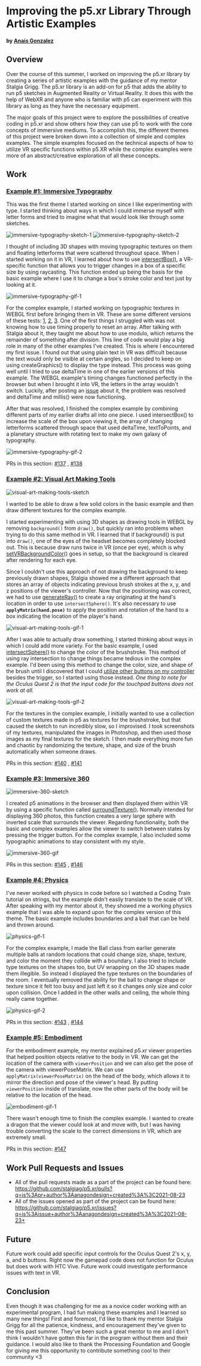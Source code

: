 # Improving the p5.xr Library Through Artistic Examples

#### by [Anais Gonzalez](https://anaisgonzalez.design)

## Overview 
Over the course of this summer, I worked on improving the p5.xr library by creating a series of artistic examples with the guidance of my mentor Stalgia Grigg. The p5.xr library is an add-on for p5 that adds the ability to run p5 sketches in Augmented Reality or Virtual Reality. It does this with the help of WebXR and anyone who is familiar with p5 can experiment with this library as long as they have the necessary equipment. 

The major goals of this project were to explore the possibilities of creative coding in p5.xr and show others how they can use p5 to work with the core concepts of immersive mediums. To accomplish this, the different themes of this project were broken down into a collection of simple and complex examples. The simple examples focused on the technical aspects of how to utilize VR specific functions within p5.XR while the complex examples were more of an abstract/creative exploration of all these concepts. 



## Work

### [Example #1: Immersive Typography](https://github.com/stalgiag/p5.xr/tree/master/examples/immersive-typography)
This was the first theme I started working on since I like experimenting with type. I started thinking about ways in which I could immerse myself with letter forms and tried to imagine what that would look like through some sketches.

![immersive-typography-sketch-1](https://user-images.githubusercontent.com/83731139/130163196-4c37fbfe-95ca-449b-8741-f41697cff63b.jpg)
![immersive-typography-sketch-2](https://user-images.githubusercontent.com/83731139/130163197-7ec096e4-00f4-4962-8e7f-cee00d285e74.jpg)

I thought of including 3D shapes with moving typographic textures on them and floating letterforms that were scattered throughout space. When I started working on it in VR, I learned about how to use [intersectBox()](https://p5xr.org/#/reference/raycasting?id=intersectsbox), a VR-specific function that allows you to trigger changes in a box of a specific size by using raycasting. This function ended up being the basis for the basic example where I use it to change a box's stroke color and text just by looking at it.

![immersive-typography-gif-1](https://user-images.githubusercontent.com/83731139/130161907-ef491b1d-dbce-4d7f-b2c1-647c04ae9c95.gif)

For the complex example, I started working on typographic textures in WEBGL first before bringing them in VR. These are some different versions of these tests: [1](https://editor.p5js.org/agonzal019/sketches/ZTjSOBQ7L), [2](https://editor.p5js.org/agonzal019/sketches/aFxmSlZ2w), [3](https://editor.p5js.org/agonzal019/sketches/PTaRhklbv). One of the first things I struggled with was not knowing how to use timing properly to reset an array. After talking with Stalgia about it, they taught me about how to use modulo, which returns the remainder of something after division. This line of code would play a big role in many of the other examples I've created. This is where I encountered my first issue. I found out that using plain text in VR was difficult because the text would only be visible at certain angles, so I decided to keep on using createGraphics() to display the type instead. This process was going well until I tried to use deltaTime in one of the earlier versions of this example. The WEBGL example's timing changes functioned perfectly in the browser but when I brought it into VR, the letters in the array wouldn't switch. Luckily, after posting an [issue](https://github.com/stalgiag/p5.xr/issues/133) about it, the problem was resolved and deltaTime and millis() were now functioning. 

After that was resolved, I finished the complex example by combining different parts of my earlier drafts all into one piece. I used intersectBox() to increase the scale of the box upon viewing it, the array of changing letterforms scattered through space that used deltaTime, textToPoints, and a planetary structure with rotating text to make my own galaxy of typography.

![immersive-typography-gif-2](https://user-images.githubusercontent.com/83731139/130161915-e75ca7c7-c8e0-419b-9cf1-04bff4281176.gif)

PRs in this section: [#137](https://github.com/stalgiag/p5.xr/pull/137) , [#138](https://github.com/stalgiag/p5.xr/pull/138)



### [Example #2: Visual Art Making Tools](https://github.com/stalgiag/p5.xr/tree/master/examples/visual-art-making-tools)

![visual-art-making-tools-sketch](https://user-images.githubusercontent.com/83731139/130163201-9443f3b4-2a7b-48c6-bc51-cdb708bd53c4.jpg)

I wanted to be able to draw a few solid colors in the basic example and then draw different textures for the complex example. 

I started experimenting with using 3D shapes as drawing tools in WEBGL by removing `background()` from `draw()`, but quickly ran into problems when trying to do this same method in VR. I learned that if background() is put into `draw()`, one of the eyes of the headset becomes completely blocked out. This is because draw runs twice in VR (once per eye), which is why [setVRBackgroundColor()](https://p5xr.org/#/reference/vr?id=setvrbackgroundcolor) goes in setup, so that the background is cleared after rendering for each eye.

Since I couldn't use this approach of not drawing the background to keep previously drawn shapes, Stalgia showed me a different approach that stores an array of objects indicating previous brush strokes at the x, y, and z positions of the viewer's controller. Now that the positioning was correct, we had to use [generateRay()](https://p5xr.org/#/reference/raycasting?id=generateray) to create a ray originating at the hand's location in order to use `intersectSphere()`. It's also necessary to use **`applyMatrix(hand.pose)`** to apply the position and rotation of the hand to a box indicating the location of the player's hand.

![visual-art-making-tools-gif-1](https://user-images.githubusercontent.com/83731139/130161879-d61c1ecb-2000-4310-9794-b11009e46225.gif)

After I was able to actually draw something, I started thinking about ways in which I could add more variety. For the basic example, I used [intersectSphere()](https://p5xr.org/#/reference/raycasting?id=intersectssphere) to change the color of the brushstroke. This method of using ray intersection to change things became tedious in the complex example. I'd been using this method to change the color, size, and shape of the brush until I discovered that I could [utilize other buttons on my controller](https://github.com/stalgiag/p5.xr/blob/master/src/p5xr/core/p5xrInput.js) besides the trigger, so I started using those instead. *One thing to note for the Oculus Quest 2 is that the input code for the touchpad buttons does not work at all.* 

![visual-art-making-tools-gif-2](https://user-images.githubusercontent.com/83731139/130161882-2dd81c55-c823-44b7-bc00-5b98e07a1dac.gif)

For the textures in the complex example, I initially wanted to use a collection of custom textures made in p5 as textures for the brushstroke, but that caused the sketch to run incredibly slow, so I improvised. I took screenshots of my textures, manipulated the images in Photoshop, and then used those images as my final textures for the sketch. I then made everything more fun and chaotic by randomizing the texture, shape, and size of the brush automatically when someone draws. 

PRs in this section: [#140](https://github.com/stalgiag/p5.xr/pull/140) , [#141](https://github.com/stalgiag/p5.xr/pull/141)



### [Example #3: Immersive 360](https://github.com/stalgiag/p5.xr/tree/master/examples/immersive-360)

![immersive-360-sketch](https://user-images.githubusercontent.com/83731139/130163198-e956e189-efae-4a1d-a71b-a2ca36b8f61c.jpg)

I created p5 animations in the browser and then displayed them within VR by using a specific function called [surroundTexture()](https://p5xr.org/#/reference/vr?id=surroundtexture). Normally intended for displaying 360 photos, this function creates a very large sphere with inverted scale that surrounds the viewer. Regarding functionality, both the basic and complex examples allow the viewer to switch between states by pressing the trigger button. For the complex example, I also included some typographic animations to stay consistent with my style.

![immersive-360-gif](https://user-images.githubusercontent.com/83731139/130161902-dbcda386-b55b-4454-8101-f108aa47e89d.gif)

PRs in this section: [#145](https://github.com/stalgiag/p5.xr/pull/145) , [#146](https://github.com/stalgiag/p5.xr/pull/146)



### [Example #4: Physics](https://github.com/stalgiag/p5.xr/tree/master/examples/physics)
I've never worked with physics in code before so I watched a Coding Train tutorial on strings, but the example didn't easily translate to the scale of VR. After speaking with my mentor about it, they showed me a working physics example that I was able to expand upon for the complex version of this theme. The basic example includes boundaries and a ball that can be held and thrown around.

![physics-gif-1](https://user-images.githubusercontent.com/83731139/130161918-e969e700-eea6-46dc-923a-95979775cd6e.gif)

For the complex example, I made the Ball class from earlier generate multiple balls at random locations that could change size, shape, texture, and color the moment they collide with a boundary. I also tried to include type textures on the shapes too, but UV wrapping on the 3D shapes made them illegible. So instead I displayed the type textures on the boundaries of the room. I eventually removed the ability for the ball to change shape or texture since it felt too busy and just left it so it changes only size and color upon collision. Once I added in the other walls and ceiling, the whole thing really came together.

![physics-gif-2](https://user-images.githubusercontent.com/83731139/130161920-9fea2aa4-8e75-458a-9bac-97e67b9ce463.gif)

PRs in this section: [#143](https://github.com/stalgiag/p5.xr/pull/143) , [#144](https://github.com/stalgiag/p5.xr/pull/144)



### [Example #5: Embodiment](https://github.com/stalgiag/p5.xr/pull/147)
For the embodiment example, my mentor explained p5.xr viewer properties that helped position objects relative to the body in VR. We can get the location of the camera with `viewerPosition` and we can also get the pose of the camera with viewerPoseMatrix. We can use `applyMatrix(viewerPoseMatrix)` on the head of the body, which allows it to mirror the direction and pose of the viewer's head. By putting `viewerPosition` inside of translate, now the other parts of the body will be relative to the location of the head.

![embodiment-gif-1](https://user-images.githubusercontent.com/83731139/130161883-66469af7-3e6b-4ab8-bd11-ef92933a9402.gif)

There wasn't enough time to finish the complex example. I wanted to create a dragon that the viewer could look at and move with, but I was having trouble converting the scale to the correct dimensions in VR, which are extremely small.

PRs in this section: [#147](https://github.com/stalgiag/p5.xr/pull/147)



## Work Pull Requests and Issues
  * All of the pull requests made as a part of the project can be found here: https://github.com/stalgiag/p5.xr/pulls?q=is%3Apr+author%3Aanagondesign+created%3A%3C2021-08-23
  * All of the issues opened as part of the project can be found here: https://github.com/stalgiag/p5.xr/issues?q=is%3Aissue+author%3Aanagondesign+created%3A%3C2021-08-23+



## Future
Future work could add specific input controls for the Oculus Quest 2's x, y, a, and b buttons. Right now the gamepad code does not function for Oculus but does work with HTC Vive.
Future work could investigate performance issues with text in VR.



## Conclusion
Even though it was challenging for me as a novice coder working with an experimental program, I had fun making these examples and I learned so many new things! First and foremost, I'd like to thank my mentor Stalgia Grigg for all the patience, kindness, and encouragement they've given to me this past summer. They've been such a great mentor to me and I don't think I wouldn't have gotten this far in the program without them and their guidance. I would also like to thank the Processing Foundation and Google for giving me this opportunity to contribute something cool to their community <3
